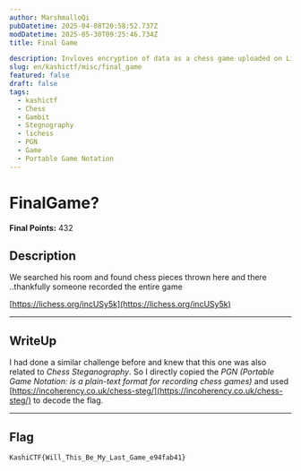 ```yaml
---
author: MarshmalloQi
pubDatetime: 2025-04-08T20:58:52.737Z
modDatetime: 2025-05-30T09:25:46.734Z
title: Final Game

description: Invloves encryption of data as a chess game uploaded on Lichess
slug: en/kashictf/misc/final_game
featured: false
draft: false
tags:
  - kashictf
  - Chess
  - Gambit
  - Stegnography
  - lichess
  - PGN
  - Game
  - Portable Game Notation
---
```


# FinalGame?
**Final Points:** 432 

## Description 
We searched his room and found chess pieces thrown here and there ..thankfully someone recorded the entire game

[https://lichess.org/incUSy5k](https://lichess.org/incUSy5k)

---
## WriteUp

I  had done a similar challenge before and knew that this one was also related to *Chess Steganography*. So I directly copied the *PGN (Portable Game Notation: is a plain-text format for recording chess games)* and used [https://incoherency.co.uk/chess-steg/](https://incoherency.co.uk/chess-steg/) to decode the flag.

---
## Flag 
```
KashiCTF{Will_This_Be_My_Last_Game_e94fab41}
```